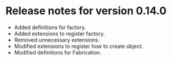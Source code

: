 # Release notes for version 0.14.0

- Added definitions for factory.
- Added extensions to register factory.
- Removed unnecessary extensions.
- Modified extensions to register how to create object.
- Modified definitions for Fabrication.

